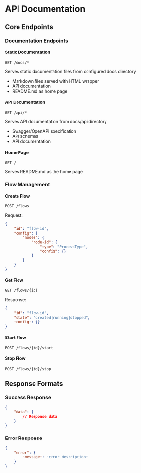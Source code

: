 # API Documentation

## Core Endpoints

### Documentation Endpoints

#### Static Documentation
```http
GET /docs/*
```
Serves static documentation files from configured docs directory
- Markdown files served with HTML wrapper
- API documentation
- README.md as home page

#### API Documentation
```http
GET /api/*
```
Serves API documentation from docs/api directory
- Swagger/OpenAPI specification
- API schemas
- API documentation

#### Home Page
```http
GET /
```
Serves README.md as the home page

### Flow Management

#### Create Flow
```http
POST /flows
```
Request:
```json
{
    "id": "flow-id",
    "config": {
        "nodes": {
            "node-id": {
                "type": "ProcessType",
                "config": {}
            }
        }
    }
}
```

#### Get Flow
```http
GET /flows/{id}
```
Response:
```json
{
    "id": "flow-id",
    "state": "created|running|stopped",
    "config": {}
}
```

#### Start Flow
```http
POST /flows/{id}/start
```

#### Stop Flow
```http
POST /flows/{id}/stop
```

## Response Formats

### Success Response
```json
{
    "data": {
        // Response data
    }
}
```

### Error Response
```json
{
    "error": {
        "message": "Error description"
    }
}
```
